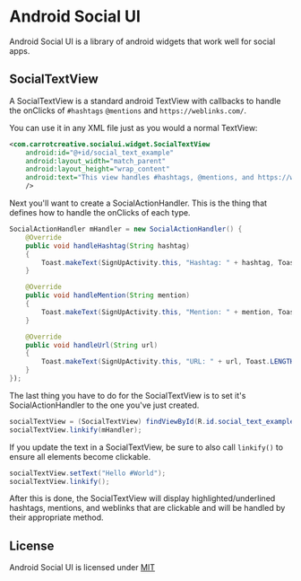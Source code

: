 # Android Social UI

Android Social UI is a library of android widgets that work well for social apps.


## SocialTextView

A SocialTextView is a standard android TextView with callbacks to handle the onClicks of `#hashtags` `@mentions` and `https://weblinks.com/`.

You can use it in any XML file just as you would a normal TextView:

```xml
<com.carrotcreative.socialui.widget.SocialTextView
    android:id="@+id/social_text_example"
    android:layout_width="match_parent"
    android:layout_height="wrap_content"
    android:text="This view handles #hashtags, @mentions, and https://weblinks.com/"
    />
```

Next you'll want to create a SocialActionHandler.  This is the thing that defines how to handle the onClicks of each type.

```java
SocialActionHandler mHandler = new SocialActionHandler() {
    @Override
    public void handleHashtag(String hashtag)
    {
        Toast.makeText(SignUpActivity.this, "Hashtag: " + hashtag, Toast.LENGTH_LONG).show();
    }

    @Override
    public void handleMention(String mention)
    {
        Toast.makeText(SignUpActivity.this, "Mention: " + mention, Toast.LENGTH_LONG).show();
    }

    @Override
    public void handleUrl(String url)
    {
        Toast.makeText(SignUpActivity.this, "URL: " + url, Toast.LENGTH_LONG).show();
    }
});
```
The last thing you have to do for the SocialTextView is to set it's SocialActionHandler to the one you've just created.

```java
socialTextView = (SocialTextView) findViewById(R.id.social_text_example);
socialTextView.linkify(mHandler);
```

If you update the text in a SocialTextView, be sure to also call `linkify()` to ensure all elements become clickable.

```java
socialTextView.setText("Hello #World");
socialTextView.linkify();
```

After this is done, the SocialTextView will display highlighted/underlined hashtags, mentions, and weblinks that are clickable and will be handled by their appropriate method.

## License

Android Social UI is licensed under [MIT](LICENSE.md)
